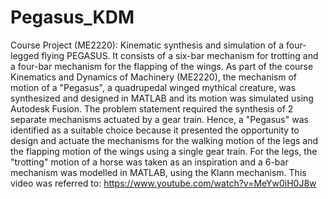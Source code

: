 # Pegasus_KDM
Course Project (ME2220): Kinematic synthesis and simulation of a four-legged flying PEGASUS. It consists of a six-bar mechanism for trotting and a four-bar mechanism for the flapping of the wings. 
As part of the course Kinematics and Dynamics of Machinery (ME2220), the mechanism of motion of a "Pegasus", a quadrupedal winged mythical creature, was synthesized and designed in MATLAB and its motion was simulated using Autodesk Fusion.
The problem statement required the synthesis of 2 separate mechanisms actuated by a gear train. Hence, a "Pegasus" was identified as a suitable choice because it presented the opportunity to design and actuate the mechanisms for the walking motion of the legs and the flapping motion of the wings using a single gear train.
For the legs, the "trotting" motion of a horse was taken as an inspiration and a 6-bar mechanism was modelled in MATLAB, using the Klann mechanism. This video was referred to: https://www.youtube.com/watch?v=MeYw0iH0J8w 


